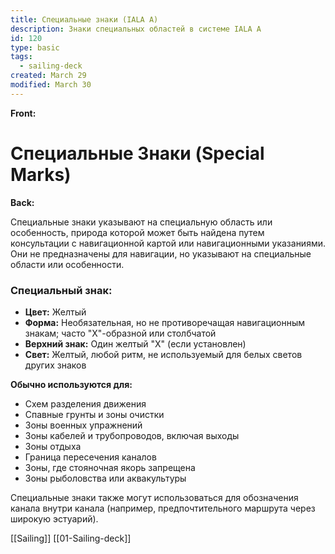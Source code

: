 ```yaml
---
title: Специальные знаки (IALA A)
description: Знаки специальных областей в системе IALA A
id: 120
type: basic
tags:
  - sailing-deck
created: March 29
modified: March 30
---
```


**Front:**
# Специальные Знаки (Special Marks)

**Back:**
<p>Специальные знаки указывают на специальную область или особенность, природа которой может быть найдена путем консультации с навигационной картой или навигационными указаниями. Они не предназначены для навигации, но указывают на специальные области или особенности.</p>

<div class="mark-section">
  <h3>Специальный знак:</h3>
  <ul>
    <li><strong>Цвет:</strong> Желтый</li>
    <li><strong>Форма:</strong> Необязательная, но не противоречащая навигационным знакам; часто "X"-образной или столбчатой</li>
    <li><strong>Верхний знак:</strong> Один желтый "X" (если установлен)</li>
    <li><strong>Свет:</strong> Желтый, любой ритм, не используемый для белых светов других знаков</li>
  </ul>
</div>

<p><strong>Обычно используются для:</strong></p>
<ul>
  <li>Схем разделения движения</li>
  <li>Спавные грунты и зоны очистки</li>
  <li>Зоны военных упражнений</li>
  <li>Зоны кабелей и трубопроводов, включая выходы</li>
  <li>Зоны отдыха</li>
  <li>Граница пересечения каналов</li>
  <li>Зоны, где стояночная якорь запрещена</li>
  <li>Зоны рыболовства или аквакультуры</li>
</ul>

<p>Специальные знаки также могут использоваться для обозначения канала внутри канала (например, предпочтительного маршрута через широкую эстуарий).</p>

[[Sailing]]
[[01-Sailing-deck]]
